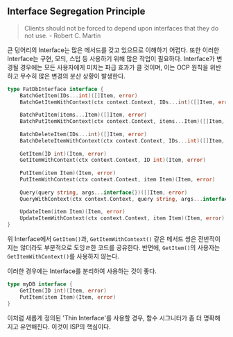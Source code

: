Interface Segregation Principle
---
> Clients should not be forced to depend upon interfaces that they do not use. - Robert C. Martin
> 
큰 덩어리의 Interface는 많은 메서드를 갖고 있으므로 이해하기 어렵다.
또한 이러한 Interface는 구현, 모듸, 스텁 등 사용하기 위해 많은 작업이 필요하다.
Interface가 변경될 경우에는 모든 사용자에게 미치는 파급 효과가 클 것이며,
이는 OCP 원칙을 위반하고 무수히 많은 변경의 분산 상황이 발생한다.

```go 
type FatDbInterface interface {
	BatchGetItem(IDs...int)([]Item, error)
	BatchGetItemWithContext(ctx context.Context, IDs...int)([]Item, error)
	
	BatchPutItem(items...Item)([]Item, error)
	BatchPutItemWithContext(ctx context.Context, items...Item)([]Item, error)
	
	BatchDeleteItem(IDs...int)([]Item, error)
	BatchDeleteItemWithContext(ctx context.Context, IDs...int)([]Item, error)
	
	GetItem(ID int)(Item, error)
	GetItemWithContext(ctx context.Context, ID int)(Item, error)
	
	PutItem(item Item)(Item, error)
	PutItemWithContext(ctx context.Context, item Item)(Item, error)
	
	Query(query string, args...interface{})([]Item, error)
	QueryWithContext(ctx context.Context, query string, args...interface{})([]Item, error)
	
	UpdateItem(item Item)(Item, error)
	UpdateItemWithContext(ctx context.Context, item Item)(Item, error)
}
```
위 Interface에서 `GetItem()`과, `GetItemWithContext()` 같은 메서드 쌍은 전반적이지는 않더라도 부분적으로 도잉ㄹ한 코드를 공유한다.
반면에, `GetItem()`의 사용자는 `GetItemWithContext()`를 사용하지 않는다.

이러한 경우에는 Interface를 분리하여 사용하는 것이 좋다.
```go
type myDB interface {
    GetItem(ID int)(Item, error)
    PutItem(item Item)(Item, error)
}
```
이처럼 새롭게 정의된 'Thin Interface'를 사용할 경우, 함수 시그니터가 좀 더 명확해지고 유연해진다. 이것이 ISP의 핵심이다.